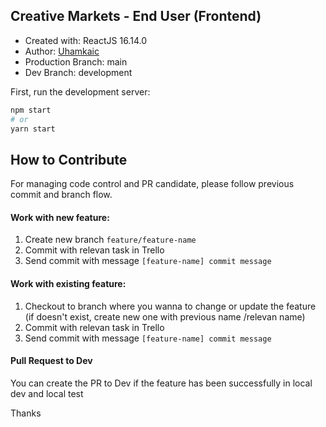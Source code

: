 ## Creative Markets - End User (Frontend)

- Created with: ReactJS 16.14.0
- Author: [Uhamkaic](https://github.com/uhamkaic)
- Production Branch: main
- Dev Branch: development

First, run the development server:

```bash
npm start
# or
yarn start
```

## How to Contribute

For managing code control and PR candidate, please follow previous commit and branch flow.

#### Work with new feature:

1. Create new branch `feature/feature-name`
2. Commit with relevan task in Trello
3. Send commit with message `[feature-name] commit message`

#### Work with existing feature:

1. Checkout to branch where you wanna to change or update the feature (if doesn't exist, create new one with previous name /relevan name)
2. Commit with relevan task in Trello
3. Send commit with message `[feature-name] commit message`

#### Pull Request to Dev

You can create the PR to Dev if the feature has been successfully in local dev and local test

Thanks
